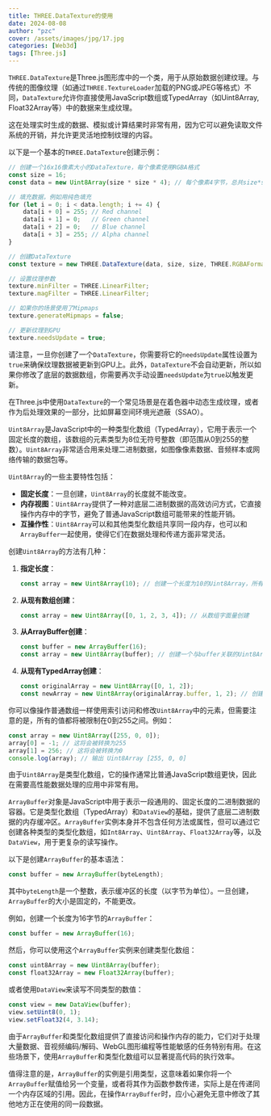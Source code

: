```yaml
---
title: THREE.DataTexture的使用
date: 2024-08-08
author: "pzc"
cover: /assets/images/jpg/17.jpg
categories: [Web3d]
tags: [Three.js]
---
```

`THREE.DataTexture`是Three.js图形库中的一个类，用于从原始数据创建纹理。与传统的图像纹理（如通过`THREE.TextureLoader`加载的PNG或JPEG等格式）不同，`DataTexture`允许你直接使用JavaScript数组或TypedArray（如Uint8Array, Float32Array等）中的数据来生成纹理。

这在处理实时生成的数据、模拟或计算结果时非常有用，因为它可以避免读取文件系统的开销，并允许更灵活地控制纹理的内容。

以下是一个基本的`THREE.DataTexture`创建示例：

```javascript
// 创建一个16x16像素大小的DataTexture，每个像素使用RGBA格式
const size = 16;
const data = new Uint8Array(size * size * 4); // 每个像素4字节，总共size*size个像素

// 填充数据，例如用纯色填充
for (let i = 0; i < data.length; i += 4) {
    data[i + 0] = 255; // Red channel
    data[i + 1] = 0;   // Green channel
    data[i + 2] = 0;   // Blue channel
    data[i + 3] = 255; // Alpha channel
}

// 创建DataTexture
const texture = new THREE.DataTexture(data, size, size, THREE.RGBAFormat);

// 设置纹理参数
texture.minFilter = THREE.LinearFilter;
texture.magFilter = THREE.LinearFilter;

// 如果你的场景使用了Mipmaps
texture.generateMipmaps = false;

// 更新纹理到GPU
texture.needsUpdate = true;
```

请注意，一旦你创建了一个`DataTexture`，你需要将它的`needsUpdate`属性设置为`true`来确保纹理数据被更新到GPU上。此外，`DataTexture`不会自动更新，所以如果你修改了底层的数据数组，你需要再次手动设置`needsUpdate`为`true`以触发更新。

在Three.js中使用`DataTexture`的一个常见场景是在着色器中动态生成纹理，或者作为后处理效果的一部分，比如屏幕空间环境光遮蔽（SSAO）。

`Uint8Array`是JavaScript中的一种类型化数组（TypedArray），它用于表示一个固定长度的数组，该数组的元素类型为8位无符号整数（即范围从0到255的整数）。`Uint8Array`非常适合用来处理二进制数据，如图像像素数据、音频样本或网络传输的数据包等。

`Uint8Array`的一些主要特性包括：

- **固定长度**：一旦创建，`Uint8Array`的长度就不能改变。
- **内存视图**：`Uint8Array`提供了一种对底层二进制数据的高效访问方式，它直接操作内存中的字节，避免了普通JavaScript数组可能带来的性能开销。
- **互操作性**：`Uint8Array`可以和其他类型化数组共享同一段内存，也可以和`ArrayBuffer`一起使用，使得它们在数据处理和传递方面非常灵活。

创建`Uint8Array`的方法有几种：

1. **指定长度**：
   ```javascript
   const array = new Uint8Array(10); // 创建一个长度为10的Uint8Array，所有值初始化为0
   ```

2. **从现有数组创建**：
   ```javascript
   const array = new Uint8Array([0, 1, 2, 3, 4]); // 从数组字面量创建
   ```

3. **从ArrayBuffer创建**：
   ```javascript
   const buffer = new ArrayBuffer(16);
   const array = new Uint8Array(buffer); // 创建一个与buffer关联的Uint8Array
   ```

4. **从现有TypedArray创建**：
   ```javascript
   const originalArray = new Uint8Array([0, 1, 2]);
   const newArray = new Uint8Array(originalArray.buffer, 1, 2); // 创建一个新的Uint8Array，从originalArray的第1个字节开始，长度为2
   ```

你可以像操作普通数组一样使用索引访问和修改`Uint8Array`中的元素，但需要注意的是，所有的值都将被限制在0到255之间。例如：

```javascript
const array = new Uint8Array([255, 0, 0]);
array[0] = -1; // 这将会被转换为255
array[1] = 256; // 这将会被转换为0
console.log(array); // 输出 Uint8Array [255, 0, 0]
```

由于`Uint8Array`是类型化数组，它的操作通常比普通JavaScript数组更快，因此在需要高性能数据处理的应用中非常有用。

`ArrayBuffer`对象是JavaScript中用于表示一段通用的、固定长度的二进制数据的容器。它是类型化数组（TypedArray）和`DataView`的基础，提供了底层二进制数据的内存缓冲区。`ArrayBuffer`实例本身并不包含任何方法或属性，但可以通过它创建各种类型的类型化数组，如`Int8Array`、`Uint8Array`、`Float32Array`等，以及`DataView`，用于更复杂的读写操作。

以下是创建`ArrayBuffer`的基本语法：

```javascript
const buffer = new ArrayBuffer(byteLength);
```

其中`byteLength`是一个整数，表示缓冲区的长度（以字节为单位）。一旦创建，`ArrayBuffer`的大小是固定的，不能更改。

例如，创建一个长度为16字节的`ArrayBuffer`：

```javascript
const buffer = new ArrayBuffer(16);
```

然后，你可以使用这个`ArrayBuffer`实例来创建类型化数组：

```javascript
const uint8Array = new Uint8Array(buffer);
const float32Array = new Float32Array(buffer);
```

或者使用`DataView`来读写不同类型的数值：

```javascript
const view = new DataView(buffer);
view.setUint8(0, 1);
view.setFloat32(4, 3.14);
```

由于`ArrayBuffer`和类型化数组提供了直接访问和操作内存的能力，它们对于处理大量数据、音视频编码/解码、WebGL图形编程等性能敏感的任务特别有用。在这些场景下，使用`ArrayBuffer`和类型化数组可以显著提高代码的执行效率。

值得注意的是，`ArrayBuffer`的实例是引用类型，这意味着如果你将一个`ArrayBuffer`赋值给另一个变量，或者将其作为函数参数传递，实际上是在传递同一个内存区域的引用。因此，在操作`ArrayBuffer`时，应小心避免无意中修改了其他地方正在使用的同一段数据。